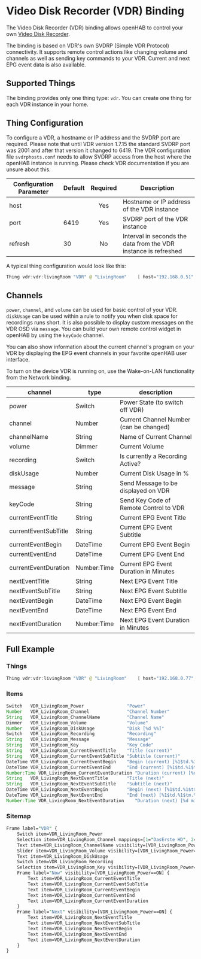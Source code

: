 # Video Disk Recorder (VDR) Binding

The Video Disk Recorder (VDR) binding allows openHAB to control your own [Video Disk Recorder](https://www.tvdr.de).

The binding is based on VDR's own SVDRP (Simple VDR Protocol) connectivity. It supports remote control actions like changing volume and channels as well as sending key commands to your VDR. Current and next EPG event data is also available.

## Supported Things

The binding provides only one thing type: `vdr`. You can create one thing for each VDR instance in your home.

## Thing Configuration

To configure a VDR, a hostname or IP address and the SVDRP port are required.
Please note that until VDR version 1.7.15 the standard SVDRP port was 2001 and after that version it changed to 6419.
The VDR configuration file `svdrphosts.conf` needs to allow SVDRP access from the host where the openHAB instance is running.
Please check VDR documentation if you are unsure about this.

| Configuration Parameter | Default          | Required | Description                                                  |
|-------------------------|------------------|:--------:|--------------------------------------------------------------|
| host                    |                  |   Yes    | Hostname or IP address of the VDR instance                    |
| port                    | 6419             |   Yes    | SVDRP port of the VDR instance                                |
| refresh                 | 30               |   No     | Interval in seconds the data from the VDR instance is refreshed |

A typical thing configuration would look like this:

```java
Thing vdr:vdr:livingRoom "VDR" @ "LivingRoom"    [ host="192.168.0.51", port=6419, refresh=30 ]
```

## Channels

`power`, `channel`, and `volume` can be used for basic control of your VDR. `diskUsage` can be used within a rule to notify you when disk space for recordings runs short. It is also possible to display custom messages on the VDR OSD via `message`. You can build your own remote control widget in openHAB by using the `keyCode` channel.

You can also show information about the current channel's program on your VDR by displaying the EPG event channels in your favorite openHAB user interface.

To turn on the device VDR is running on, use the Wake-on-LAN functionality from the Network binding.

| channel              | type        | description                             |
|----------------------|-------------|-----------------------------------------|
| power                | Switch      | Power State (to switch off VDR)         |
| channel              | Number      | Current Channel Number (can be changed) |
| channelName          | String      | Name of Current Channel                 |
| volume               | Dimmer      | Current Volume                          |
| recording            | Switch      | Is currently a Recording Active?        |
| diskUsage            | Number      | Current Disk Usage in %                 |
| message              | String      | Send Message to be displayed on VDR     |
| keyCode              | String      | Send Key Code of Remote Control to VDR  |
| currentEventTitle    | String      | Current EPG Event Title                 |
| currentEventSubTitle | String      | Current EPG Event Subtitle              |
| currentEventBegin    | DateTime    | Current EPG Event Begin                 |
| currentEventEnd      | DateTime    | Current EPG Event End                   |
| currentEventDuration | Number:Time | Current EPG Event Duration in Minutes   |
| nextEventTitle       | String      | Next EPG Event Title                    |
| nextEventSubTitle    | String      | Next EPG Event Subtitle                 |
| nextEventBegin       | DateTime    | Next EPG Event Begin                    |
| nextEventEnd         | DateTime    | Next EPG Event End                      |
| nextEventDuration    | Number:Time | Next EPG Event Duration in Minutes      |

## Full Example

### Things

```java
Thing vdr:vdr:livingRoom "VDR" @ "LivingRoom"    [ host="192.168.0.77", port=6419, refresh=30 ]
```

### Items

```java
Switch   VDR_LivingRoom_Power                "Power"                                     {channel="vdr:vdr:livingRoom:power" }
Number   VDR_LivingRoom_Channel              "Channel Number"                            {channel="vdr:vdr:livingRoom:channel" }
String   VDR_LivingRoom_ChannelName          "Channel Name"                              {channel="vdr:vdr:livingRoom:channelName" }
Dimmer   VDR_LivingRoom_Volume               "Volume"                                    {channel="vdr:vdr:livingRoom:volume" }
Number   VDR_LivingRoom_DiskUsage            "Disk [%d %%]"                              {channel="vdr:vdr:livingRoom:diskUsage" }
Switch   VDR_LivingRoom_Recording            "Recording"                                 {channel="vdr:vdr:livingRoom:recording" }
String   VDR_LivingRoom_Message              "Message"                                   {channel="vdr:vdr:livingRoom:message" }
String   VDR_LivingRoom_Key                  "Key Code"                                  {channel="vdr:vdr:livingRoom:keyCode" }
String   VDR_LivingRoom_CurrentEventTitle    "Title (current)"                           {channel="vdr:vdr:livingRoom:currentEventTitle" }
String   VDR_LivingRoom_CurrentEventSubTitle "Subtitle (current)"                        {channel="vdr:vdr:livingRoom:currentEventSubTitle" }
DateTime VDR_LivingRoom_CurrentEventBegin    "Begin (current) [%1$td.%1$tm.%1$tY %1$tR]" {channel="vdr:vdr:livingRoom:currentEventBegin" }
DateTime VDR_LivingRoom_CurrentEventEnd      "End (current) [%1$td.%1$tm.%1$tY %1$tR]"   {channel="vdr:vdr:livingRoom:currentEventEnd" }
Number:Time VDR_LivingRoom_CurrentEventDuration "Duration (current) [%d min]"            {channel="vdr:vdr:livingRoom:currentEventDuration" }
String   VDR_LivingRoom_NextEventTitle       "Title (next)"                              {channel="vdr:vdr:livingRoom:nextEventTitle" }
String   VDR_LivingRoom_NextEventSubTitle    "Subtitle (next)"                           {channel="vdr:vdr:livingRoom:nextEventSubTitle" }
DateTime VDR_LivingRoom_NextEventBegin       "Begin (next) [%1$td.%1$tm.%1$tY %1$tR]"    {channel="vdr:vdr:livingRoom:nextEventBegin" }
DateTime VDR_LivingRoom_NextEventEnd         "End (next) [%1$td.%1$tm.%1$tY %1$tR]"      {channel="vdr:vdr:livingRoom:nextEventEnd" }
Number:Time VDR_LivingRoom_NextEventDuration    "Duration (next) [%d min]"               {channel="vdr:vdr:livingRoom:nextEventDuration" }
```

### Sitemap

```perl
Frame label="VDR" {
    Switch item=VDR_LivingRoom_Power
    Selection item=VDR_LivingRoom_Channel mappings=[1="DasErste HD", 2="ZDF HD"] visibility=[VDR_LivingRoom_Power==ON]
    Text item=VDR_LivingRoom_ChannelName visibility=[VDR_LivingRoom_Power==ON]
    Slider item=VDR_LivingRoom_Volume visibility=[VDR_LivingRoom_Power==ON]
    Text item=VDR_LivingRoom_DiskUsage
    Switch item=VDR_LivingRoom_Recording
    Selection item=VDR_LivingRoom_Key visibility=[VDR_LivingRoom_Power==ON]
    Frame label="Now" visibility=[VDR_LivingRoom_Power==ON] {
        Text item=VDR_LivingRoom_CurrentEventTitle
        Text item=VDR_LivingRoom_CurrentEventSubTitle
        Text item=VDR_LivingRoom_CurrentEventBegin
        Text item=VDR_LivingRoom_CurrentEventEnd
        Text item=VDR_LivingRoom_CurrentEventDuration
    }
    Frame label="Next" visibility=[VDR_LivingRoom_Power==ON] {
        Text item=VDR_LivingRoom_NextEventTitle
        Text item=VDR_LivingRoom_NextEventSubTitle
        Text item=VDR_LivingRoom_NextEventBegin
        Text item=VDR_LivingRoom_NextEventEnd
        Text item=VDR_LivingRoom_NextEventDuration
    }
}
```
